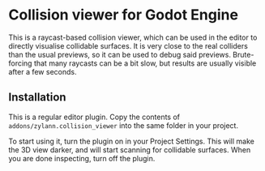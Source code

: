 Collision viewer for Godot Engine
======================================

This is a raycast-based collision viewer, which can be used in the editor to directly visualise collidable surfaces. It is very close to the real colliders than the usual previews, so it can be used to debug said previews.
Brute-forcing that many raycasts can be a bit slow, but results are usually visible after a few seconds.

Installation
--------------

This is a regular editor plugin.
Copy the contents of `addons/zylann.collision_viewer` into the same folder in your project.

To start using it, turn the plugin on in your Project Settings. This will make the 3D view darker, and will start scanning for collidable surfaces.
When you are done inspecting, turn off the plugin.

